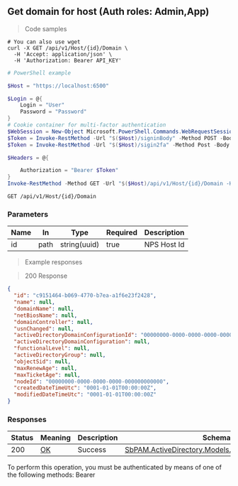 
## Get domain for host (Auth roles: Admin,App)

<a id="opIdGetDomainForHostAsync"></a>

> Code samples

```shell
# You can also use wget
curl -X GET /api/v1/Host/{id}/Domain \
  -H 'Accept: application/json' \
  -H 'Authorization: Bearer API_KEY'

```

```powershell
# PowerShell example

$Host = "https://localhost:6500"

$Login = @{
    Login = "User"
    Password = "Password"
}
# Cookie container for multi-factor authentication
$WebSession = New-Object Microsoft.PowerShell.Commands.WebRequestSession
$Token = Invoke-RestMethod -Url "$($Host)/signinBody" -Method POST -Body (ConvertTo-Json $Login) -WebRequestSession $WebSession
$Token = Invoke-RestMethod -Url "$($Host)/sigin2fa" -Method Post -Body $MfaCode -Headers @{Authorization: "Bearer $Token"} -WebRequestSession $WebSession

$Headers = @{

    Authorization = "Bearer $Token"
}
Invoke-RestMethod -Method GET -Url "$($Host)/api/v1/Host/{id}/Domain -Headers $Headers
```

`GET /api/v1/Host/{id}/Domain`

<h3 id="get-domain-for-host-(auth-roles:-admin,app)-parameters">Parameters</h3>

|Name|In|Type|Required|Description|
|---|---|---|---|---|
|id|path|string(uuid)|true|NPS Host Id|

> Example responses

> 200 Response

```json
{
  "id": "c9151464-b069-4770-b7ea-a1f6e23f2428",
  "name": null,
  "domainName": null,
  "netBiosName": null,
  "domainController": null,
  "usnChanged": null,
  "activeDirectoryDomainConfigurationId": "00000000-0000-0000-0000-000000000000",
  "activeDirectoryDomainConfiguration": null,
  "functionalLevel": null,
  "activeDirectoryGroup": null,
  "objectSid": null,
  "maxRenewAge": null,
  "maxTicketAge": null,
  "nodeId": "00000000-0000-0000-0000-000000000000",
  "createdDateTimeUtc": "0001-01-01T00:00:00Z",
  "modifiedDateTimeUtc": "0001-01-01T00:00:00Z"
}
```

<h3 id="get-domain-for-host-(auth-roles:-admin,app)-responses">Responses</h3>

|Status|Meaning|Description|Schema|
|---|---|---|---|
|200|[OK](https://tools.ietf.org/html/rfc7231#section-6.3.1)|Success|[SbPAM.ActiveDirectory.Models.ActiveDirectoryDomain](../Models/sbpam.activedirectory.models.activedirectorydomain.md)|

<aside class="warning">
To perform this operation, you must be authenticated by means of one of the following methods:
Bearer
</aside>


